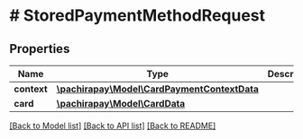 # # StoredPaymentMethodRequest

## Properties

Name | Type | Description | Notes
------------ | ------------- | ------------- | -------------
**context** | [**\pachirapay\Model\CardPaymentContextData**](CardPaymentContextData.md) |  | [optional] 
**card** | [**\pachirapay\Model\CardData**](CardData.md) |  | [optional] 

[[Back to Model list]](../../README.md#documentation-for-models) [[Back to API list]](../../README.md#documentation-for-api-endpoints) [[Back to README]](../../README.md)



